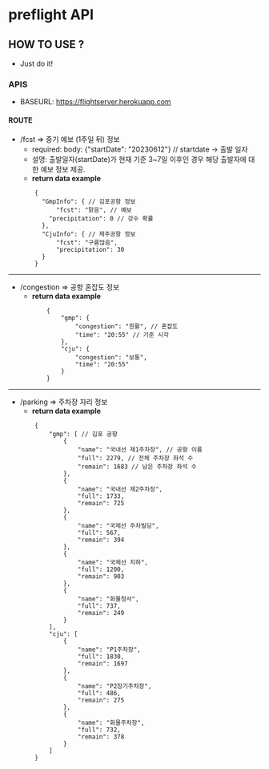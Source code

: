 # preflight API

## HOW TO USE ?

- Just do it!

### APIS

- BASEURL: https://flightserver.herokuapp.com

#### ROUTE

- /fcst => 중기 예보 (1주일 뒤) 정보
  - required: body: {"startDate": "20230612"} // startdate -> 출발 일자
  - 설명: 출발일자(startDate)가 현재 기준 3~7일 이후인 경우 해당 출발자에 대한 예보 정보 제공.
  - **return data example**
  ```
      {
        "GmpInfo": { // 김포공항 정보
            "fcst": "맑음", // 예보
          "precipitation": 0 // 강수 확률
        },
        "CjuInfo": { // 제주공항 정보
            "fcst": "구름많음",
            "precipitation": 30
        }
      }
  ```

---

- /congestion => 공항 혼잡도 정보
  - **return data example**
    ```
        {
            "gmp": {
                "congestion": "원활", // 혼잡도
                "time": "20:55" // 기준 시각
            },
            "cju": {
                "congestion": "보통",
                "time": "20:55"
            }
        }
    ```

---

- /parking => 주차장 자리 정보
  - **return data example**
  ```
      {
          "gmp": [ // 김포 공항
              {
                  "name": "국내선 제1주차장", // 공항 이름
                  "full": 2279, // 전체 주차장 좌석 수
                  "remain": 1683 // 남은 주차장 좌석 수
              },
              {
                  "name": "국내선 제2주차장",
                  "full": 1733,
                  "remain": 725
              },
              {
                  "name": "국제선 주차빌딩",
                  "full": 567,
                  "remain": 394
              },
              {
                  "name": "국제선 지하",
                  "full": 1200,
                  "remain": 903
              },
              {
                  "name": "화물청사",
                  "full": 737,
                  "remain": 249
              }
          ],
          "cju": [
              {
                  "name": "P1주차장",
                  "full": 1830,
                  "remain": 1697
              },
              {
                  "name": "P2장기주차장",
                  "full": 486,
                  "remain": 275
              },
              {
                  "name": "화물주차장",
                  "full": 732,
                  "remain": 378
              }
          ]
      }
  ```
